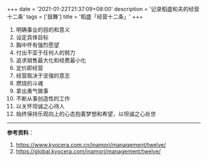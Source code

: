 +++
date = '2021-01-22T21:37:09+08:00'
description = '记录稻盛和夫的经营十二条'
tags = ['鼓舞']
title = '稻盛「经营十二条」'
+++

1. 明确事业的目的和意义
2. 设定具体目标
3. 胸中怀有强烈愿望
4. 付出不亚于任何人的努力
5. 追求销售最大化和经费最小化
6. 定价即经营
7. 经营取决于坚强的意志
8. 燃烧的斗魂
9. 拿出勇气做事
10. 不断从事创造性的工作
11. 以关怀坦诚之心待人
12. 始终保持乐观向上的心态抱着梦想和希望，以坦诚之心处世

---

**参考资料**：

1. <https://www.kyocera.com.cn/inamori/management/twelve/>
2. <https://global.kyocera.com/inamori/management/twelve/>
